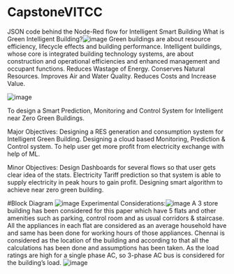 # CapstoneVITCC
JSON code behind the Node-Red flow for Intelligent Smart Building
What is Green Intelligent Building?![image](https://user-images.githubusercontent.com/83089495/158243787-0532db3f-8a2b-4992-b4b2-2204ddb211d3.png)
Green buildings are about resource efficiency, lifecycle effects and building performance. Intelligent buildings, whose core is integrated building technology systems, are about construction and operational efficiencies and enhanced management and occupant functions.
Reduces Wastage of Energy.​
Conserves Natural Resources.​
Improves Air and Water Quality.​
Reduces Costs and Increase Value.​

![image](https://user-images.githubusercontent.com/83089495/158244077-3abca2cf-6d1f-460d-87da-007c35bba88d.png)

To design a Smart Prediction, Monitoring and Control System for Intelligent near Zero Green Buildings.

Major Objectives:
Designing a RES generation and consumption system for Intelligent Green Building.
Designing a cloud based Monitoring, Prediction & Control system.
To help user get more profit from electricity exchange with help of ML.

Minor Objectives:
Design Dashboards for several flows so that user gets clear idea of the stats.
Electricity Tariff prediction so that system is able to supply electricity in peak hours to gain profit.
Designing smart algorithm to achieve near zero green building.

#Block Diagram
![image](https://user-images.githubusercontent.com/83089495/158244336-046d1cb2-682d-46f0-ab1e-f0c5a886784d.png)
Experimental Considerations:![image](https://user-images.githubusercontent.com/83089495/158244428-652ed025-056d-4316-aef9-273b05b96007.png)
A 3 store building has been considered for this paper which have 5 flats and other amenities such as parking, control room and as usual corridors & staircase. All the appliances in each flat are considered as an average household have and same has been done for working hours of those appliances.
Chennai is considered as the location of the building and according to that all the calculations has been done and assumptions has been taken.
As the load ratings are high for a single phase AC, so 3-phase AC bus is considered for the building’s load.
![image](https://user-images.githubusercontent.com/83089495/158244552-3430c4bc-2a1c-4ed4-a05e-d9cae0236932.png)
